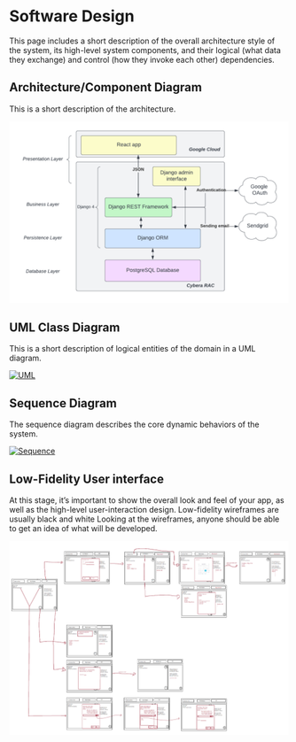 # Software Design

This page includes a short description of the overall architecture style of the system, its high-level system components, and their logical (what data they exchange) and control (how they invoke each other) dependencies.

## Architecture/Component Diagram

This is a short description of the architecture.

[![Architecture](https://raw.githubusercontent.com/UAlberta-CMPUT401/example-documentation/master/docs/images/architecture.png)](https://raw.githubusercontent.com/UAlberta-CMPUT401/example-documentation/master/docs/images/architecture.png)

## UML Class Diagram

This is a short description of logical entities of the domain in a UML diagram.

[![UML](https://raw.githubusercontent.com/UAlberta-CMPUT401/example-documentation/master/docs/images/UML.png)](https://raw.githubusercontent.com/UAlberta-CMPUT401/example-documentation/master/docs/images/UML.png)

## Sequence Diagram

The sequence diagram describes the core dynamic behaviors of the system.

[![Sequence](https://raw.githubusercontent.com/UAlberta-CMPUT401/example-documentation/master/docs/images/sequence.png)](https://raw.githubusercontent.com/UAlberta-CMPUT401/example-documentation/master/docs/files/sequence.pdf)

## Low-Fidelity User interface
At this stage, it’s important to show the overall look and feel of your app, as well as the high-level user-interaction design. Low-fidelity wireframes are usually black and white  Looking at the wireframes, anyone should be able to get an idea of what will be developed. 

[![Low-Fidelity User interface](https://raw.githubusercontent.com/UAlberta-CMPUT401/example-documentation/master/docs/images/wireframes.png)](https://raw.githubusercontent.com/UAlberta-CMPUT401/example-documentation/master/docs/images/wireframes.png)